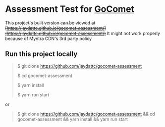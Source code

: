 # Assessment Test for [GoComet](https://www.gocomet.com/)

~~This project's built version can be viewed at [https://jaydattc.github.io/gocomet-assessment/](https://jaydattc.github.io/gocomet-assessment/)~~
It might not work properly because of Myntra CDN's 3rd party policy 

## Run this project locally

> $ git clone https://github.com/jaydattc/gocomet-assessment
>
> $ cd gocomet-assessment
>
> $ yarn install
>
> $ yarn run start

or

> $ git clone https://github.com/jaydattc/gocomet-assessment &&
> cd gocomet-assessment &&
> yarn install &&
> yarn run start
